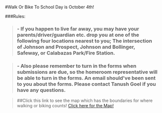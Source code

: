#Walk Or Bike To School Day is October 4th!

###Rules:
>### - If you happen to live far away, you may have your parents/driver/guardian etc. drop you at one of the following four locations nearest to you; The intersection of Johnson and Prospect, Johnson and Bollinger, Safeway, or Calabazas Park/Fire Station. 

>### - Also please remember to turn in the forms when submissions are due, so the homeroom representative will be able to turn in the forms. An email should've been sent to you about the forms. Please contact Tanush Goel if you have any questions.

>##Click this link to see the map which has the boundaries for where walking or biking counts!
<a href="https://docs.google.com/document/d/1OQFncEGHwPfsNhcIXq9IBk31cibUZCwbXvAsKBwHU_Y/edit?usp=sharing">Click here for the Map!</a> 

